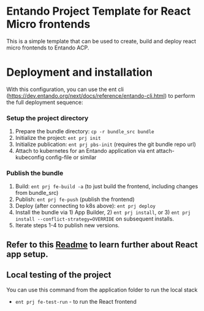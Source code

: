 # Entando Project Template for React Micro frontends

This is a simple template that can be used to create, build and deploy react micro frontends to Entando ACP.

# Deployment and installation

With this configuration, you can use the ent cli (https://dev.entando.org/next/docs/reference/entando-cli.html) to perform the full deployment sequence:

### Setup the project directory

1. Prepare the bundle directory: `cp -r bundle_src bundle`
2. Initialize the project: `ent prj init`
3. Initialize publication: `ent prj pbs-init` (requires the git bundle repo url)
4. Attach to kubernetes for an Entando application via ent attach-kubeconfig config-file or similar

### Publish the bundle

1. Build: `ent prj fe-build -a` (to just build the frontend, including changes from bundle_src)
2. Publish: `ent prj fe-push` (publish the frontend)
3. Deploy (after connecting to k8s above): `ent prj deploy`
4. Install the bundle via 1) App Builder, 2) `ent prj install`, or 3) `ent prj install --conflict-strategy=OVERRIDE` on subsequent installs.
5. Iterate steps 1-4 to publish new versions.

## Refer to this [Readme](https://github.com/entando-samples/ent-project-template-react/tree/master/ui/widgets/widgets-dir) to learn further about React app setup.

## Local testing of the project

You can use this command from the application folder to run the local stack

- `ent prj fe-test-run` - to run the React frontend
